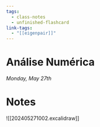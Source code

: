```yaml
---
tags:
  - class-notes
  - unfinished-flashcard
link-tags:
  - "[[eigenpair]]"
---
```

# Análise Numérica 

_Monday, May 27th_

# Notes

![[202405271002.excalidraw]]

